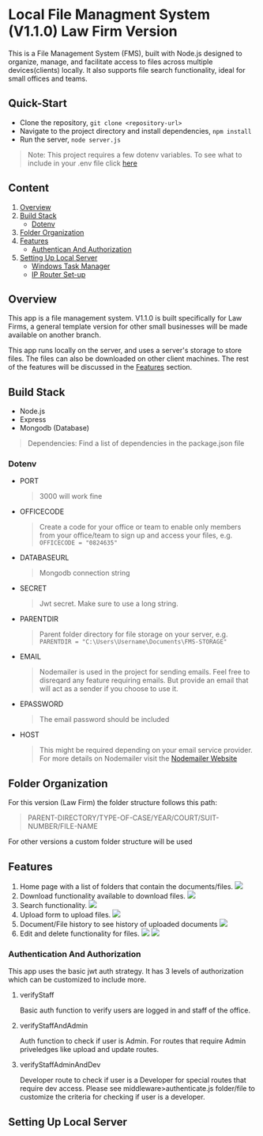 # Local File Managment System (V1.1.0) Law Firm Version
This is a File Management System (FMS), built with Node.js designed to organize, manage, and facilitate access to files across multiple devices(clients) locally. It also supports file search functionality, ideal for small offices and teams. 

##  Quick-Start
-   Clone the repository, `git clone <repository-url>`
-   Navigate to the project directory and install dependencies, `npm install`
-   Run the server, `node server.js`
>   Note: This project requires a few dotenv variables.  To see what to include in your .env file click [here](#dotenv)

## Content
1.  [Overview](#overview)
2.  [Build Stack](#build-stack)
    - [Dotenv](#dotenv)
3.  [Folder Organization](#folder-organization)
4.  [Features](#features)
    - [Authentican And Authorization](#authentication-and-authorization)
5.  [Setting Up Local Server](#setting-up-local-server)
    - [Windows Task Manager](#windows-task-manager)
    - [IP Router Set-up](#ip-router-setup)

## Overview
This app is a file management system. V1.1.0 is built specifically for Law Firms, a general template version for other small businesses will be made available on another branch.

This app runs locally on the server, and uses a server's storage to store files. The files can also be downloaded on other client machines. The rest of the features will be discussed in the [Features](#features) section. 

## Build Stack
-   Node.js
-   Express 
-   Mongodb (Database)
>   Dependencies: Find a list of dependencies in the package.json file

### Dotenv
-   PORT 
    > 3000 will work fine 
-   OFFICECODE
    > Create a code for your office or team to enable only members from your office/team to sign up and access your files, e.g. `OFFICECODE = "0824635"`
-   DATABASEURL
    > Mongodb connection string
-   SECRET
    > Jwt secret. Make sure to use a long string.
-   PARENTDIR
    > Parent folder directory for file storage on your server, e.g. `PARENTDIR = "C:\Users\Username\Documents\FMS-STORAGE"`
-   EMAIL
    > Nodemailer is used in the project for sending emails. Feel free to disreqard any feature requiring emails. But provide an email that will act as a sender if you choose to use it. 
-   EPASSWORD 
    > The email password should be included
-   HOST
    > This might be required depending on your email service provider. For more details on Nodemailer visit the [Nodemailer Website](https://nodemailer.com/)

## Folder Organization
For this version (Law Firm) the folder structure follows this path: 
>   PARENT-DIRECTORY/TYPE-OF-CASE/YEAR/COURT/SUIT-NUMBER/FILE-NAME

For other versions a custom folder structure will be used

## Features
1. Home page with a list of folders that contain the documents/files. 
![](./public/Images/s3.png)
2. Download functionality available to download files. 
![](./public/Images/s4.png)
3. Search functionality. 
![](./public/Images/s5.png)
4. Upload form to upload files. 
![](./public/Images/s6.png)
5. Document/File history to see history of uploaded documents 
![](./public/Images/s7.png)
6. Edit and delete functionality for files. 
![](./public/Images/s9.png)
![](./public/Images/s8.png)

### Authentication And Authorization
This app uses the basic jwt auth strategy. 
It has 3 levels of authorization which can be customized to include more. 
1. verifyStaff

    Basic auth function to verify users are logged in and staff of the office. 
2. verifyStaffAndAdmin

    Auth function to check if user is Admin. For routes that require Admin priveledges like upload and update routes. 
3. verifyStaffAdminAndDev

    Developer route to check if user is a Developer for special routes that require dev access. Please see middleware>authenticate.js folder/file to customize the criteria for checking if user is a developer.

## Setting Up Local Server


 
